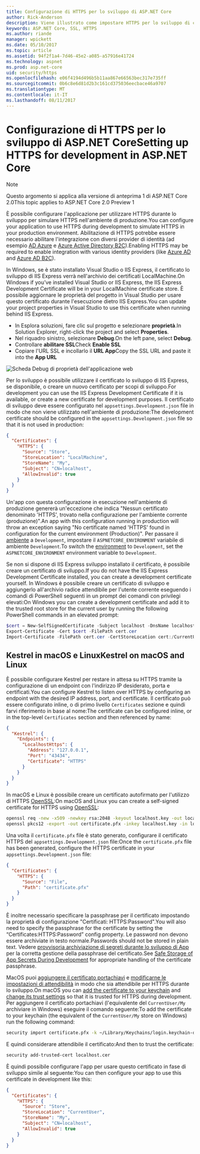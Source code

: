 ```yaml
---
title: Configurazione di HTTPS per lo sviluppo di ASP.NET Core
author: Rick-Anderson
description: Viene illustrato come impostare HTTPS per lo sviluppo di componenti di base di ASP.NET 2.0.
keywords: ASP.NET Core, SSL, HTTPS
ms.author: riande
manager: wpickett
ms.date: 05/10/2017
ms.topic: article
ms.assetid: 94f2f1a4-7d46-45e2-a085-a57916e41724
ms.technology: aspnet
ms.prod: asp.net-core
uid: security/https
ms.openlocfilehash: e06f4194d496b5b11aa867e66563bec317e735ff
ms.sourcegitcommit: 0b6c8e6d81d2b3c161cd375036eecbace46a9707
ms.translationtype: MT
ms.contentlocale: it-IT
ms.lasthandoff: 08/11/2017
---
```

# <a name="setting-up-https-for-development-in-aspnet-core"></a><span data-ttu-id="54aa6-104">Configurazione di HTTPS per lo sviluppo di ASP.NET Core</span><span class="sxs-lookup"><span data-stu-id="54aa6-104">Setting up HTTPS for development in ASP.NET Core</span></span>

> [!NOTE] 
> <span data-ttu-id="54aa6-105">Questo argomento si applica alla versione di anteprima 1 di ASP.NET Core 2.0</span><span class="sxs-lookup"><span data-stu-id="54aa6-105">This topic applies to ASP.NET Core 2.0 Preview 1</span></span>

<span data-ttu-id="54aa6-106">È possibile configurare l'applicazione per utilizzare HTTPS durante lo sviluppo per simulare HTTPS nell'ambiente di produzione.</span><span class="sxs-lookup"><span data-stu-id="54aa6-106">You can configure your application to use HTTPS during development to simulate HTTPS in your production environment.</span></span> <span data-ttu-id="54aa6-107">Abilitazione di HTTPS potrebbe essere necessario abilitare l'integrazione con diversi provider di identità (ad esempio [AD Azure](https://azure.microsoft.com/services/active-directory) e [Azure Active Directory B2C](https://azure.microsoft.com/services/active-directory-b2c)).</span><span class="sxs-lookup"><span data-stu-id="54aa6-107">Enabling HTTPS may be required to enable integration with various identity providers (like [Azure AD](https://azure.microsoft.com/services/active-directory) and [Azure AD B2C](https://azure.microsoft.com/services/active-directory-b2c)).</span></span>

<a name="iisxpress"></a>

<span data-ttu-id="54aa6-108">In Windows, se è stato installato Visual Studio o IIS Express, il certificato lo sviluppo di IIS Express verrà nell'archivio dei certificati LocalMachine.</span><span class="sxs-lookup"><span data-stu-id="54aa6-108">On Windows if you’ve installed Visual Studio or IIS Express, the IIS Express Development Certificate will be in your LocalMachine certificate store.</span></span> <span data-ttu-id="54aa6-109">È possibile aggiornare le proprietà del progetto in Visual Studio per usare questo certificato durante l'esecuzione dietro IIS Express.</span><span class="sxs-lookup"><span data-stu-id="54aa6-109">You can update your project properties in Visual Studio to use this certificate when running behind IIS Express.</span></span>

   * <span data-ttu-id="54aa6-110">In Esplora soluzioni, fare clic sul progetto e selezionare **proprietà**.</span><span class="sxs-lookup"><span data-stu-id="54aa6-110">In Solution Explorer, right-click the project and select **Properties**.</span></span>
   * <span data-ttu-id="54aa6-111">Nel riquadro sinistro, selezionare **Debug**.</span><span class="sxs-lookup"><span data-stu-id="54aa6-111">On the left pane, select **Debug**.</span></span>
   * <span data-ttu-id="54aa6-112">Controllare **abilitare SSL**</span><span class="sxs-lookup"><span data-stu-id="54aa6-112">Check **Enable SSL**</span></span>
   * <span data-ttu-id="54aa6-113">Copiare l'URL SSL e incollarlo il **URL App**</span><span class="sxs-lookup"><span data-stu-id="54aa6-113">Copy the SSL URL and paste it into the **App URL**</span></span>

![Scheda Debug di proprietà dell'applicazione web](enforcing-ssl/_static/ssl.png)

<span data-ttu-id="54aa6-115">Per lo sviluppo è possibile utilizzare il certificato lo sviluppo di IIS Express, se disponibile, o creare un nuovo certificato per scopi di sviluppo.</span><span class="sxs-lookup"><span data-stu-id="54aa6-115">For development you can use the IIS Express Development Certificate if it is available, or create a new certificate for development purposes.</span></span> <span data-ttu-id="54aa6-116">Il certificato di sviluppo deve essere configurato nel `appsettings.Development.json` file in modo che non viene utilizzato nell'ambiente di produzione:</span><span class="sxs-lookup"><span data-stu-id="54aa6-116">The development certificate should be configured in the `appsettings.Development.json` file so that it is not used in production:</span></span>

```json
{
  "Certificates": {
    "HTTPS": {
      "Source": "Store",
      "StoreLocation": "LocalMachine",
      "StoreName": "My",
      "Subject": "CN=localhost",
      "AllowInvalid": true
    }
  }
}
```

<span data-ttu-id="54aa6-117">Un'app con questa configurazione in esecuzione nell'ambiente di produzione genererà un'eccezione che indica "Nessun certificato denominato 'HTTPS', trovato nella configurazione per l'ambiente corrente (produzione)".</span><span class="sxs-lookup"><span data-stu-id="54aa6-117">An app with this configuration running in production will throw an exception saying "No certificate named 'HTTPS' found in configuration for the current environment (Production)".</span></span> <span data-ttu-id="54aa6-118">Per passare il [ambiente](xref:fundamentals/environments) a `Development`, impostare il `ASPNETCORE_ENVIRONMENT` variabile di ambiente `Development`.</span><span class="sxs-lookup"><span data-stu-id="54aa6-118">To switch the [environment](xref:fundamentals/environments) to `Development`, set the `ASPNETCORE_ENVIRONMENT` environment variable to `Development`.</span></span>

<span data-ttu-id="54aa6-119">Se non si dispone di IIS Express sviluppo installato il certificato, è possibile creare un certificato di sviluppo.</span><span class="sxs-lookup"><span data-stu-id="54aa6-119">If you do not have the IIS Express Development Certificate installed, you can create a development certificate yourself.</span></span> <span data-ttu-id="54aa6-120">In Windows è possibile creare un certificato di sviluppo e aggiungerlo all'archivio radice attendibile per l'utente corrente eseguendo i comandi di PowerShell seguenti in un prompt dei comandi con privilegi elevati:</span><span class="sxs-lookup"><span data-stu-id="54aa6-120">On Windows you can create a development certificate and add it to the trusted root store for the current user by running the following PowerShell commands in an elevated prompt:</span></span>

```powershell
$cert = New-SelfSignedCertificate -Subject localhost -DnsName localhost -FriendlyName "ASP.NET Core Development" -KeyUsage DigitalSignature -TextExtension @("2.5.29.37={text}1.3.6.1.5.5.7.3.1") 
Export-Certificate -Cert $cert -FilePath cert.cer
Import-Certificate -FilePath cert.cer -CertStoreLocation cert:/CurrentUser/Root
```

<a name="OpenSSL"></a>

## <a name="kestrel-on--macos-and-linux"></a><span data-ttu-id="54aa6-121">Kestrel in macOS e Linux</span><span class="sxs-lookup"><span data-stu-id="54aa6-121">Kestrel on  macOS and Linux</span></span>

<span data-ttu-id="54aa6-122">È possibile configurare Kestrel per restare in attesa su HTTPS tramite la configurazione di un endpoint con l'indirizzo IP desiderato, porta e certificati.</span><span class="sxs-lookup"><span data-stu-id="54aa6-122">You can  configure Kestrel to listen over HTTPS by configuring an endpoint with the desired IP address, port, and certificate.</span></span> <span data-ttu-id="54aa6-123">Il certificato può essere configurato inline, o di primo livello `Certificates` sezione e quindi farvi riferimento in base al nome:</span><span class="sxs-lookup"><span data-stu-id="54aa6-123">The certificate can be configured inline, or in the top-level `Certificates` section and then referenced by name:</span></span>

```json
{
  "Kestrel": {
    "Endpoints": {
      "LocalhostHttps": {
        "Address": "127.0.0.1",
        "Port": "43434",
        "Certificate": "HTTPS"
      }
    }
  }
}

```

<span data-ttu-id="54aa6-124">In macOS e Linux è possibile creare un certificato autofirmato per l'utilizzo di HTTPS [OpenSSL](https://www.openssl.org/):</span><span class="sxs-lookup"><span data-stu-id="54aa6-124">On macOS and Linux you can create a self-signed certificate for HTTPS using [OpenSSL](https://www.openssl.org/):</span></span>

```bash
openssl req -new -x509 -newkey rsa:2048 -keyout localhost.key -out localhost.cer -days 365 -subj /CN=localhost
openssl pkcs12 -export -out certificate.pfx -inkey localhost.key -in localhost.cer
```

<span data-ttu-id="54aa6-125">Una volta il `certificate.pfx` file è stato generato, configurare il certificato HTTPS del `appsettings.Development.json` file:</span><span class="sxs-lookup"><span data-stu-id="54aa6-125">Once the `certificate.pfx` file has been generated, configure the HTTPS certificate in your `appsettings.Development.json` file:</span></span>

```json
{
  "Certificates": {
    "HTTPS": {
      "Source": "File",
      "Path": "certificate.pfx"
    }
  }
}
```

<span data-ttu-id="54aa6-126">È inoltre necessario specificare la passphrase per il certificato impostando la proprietà di configurazione "Certificati: HTTPS:Password".</span><span class="sxs-lookup"><span data-stu-id="54aa6-126">You will also need to specify the passphrase for the certificate by setting the “Certificates:HTTPS:Password” config property.</span></span> <span data-ttu-id="54aa6-127">Le password non devono essere archiviate in testo normale.</span><span class="sxs-lookup"><span data-stu-id="54aa6-127">Passwords should not be stored in plain text.</span></span> <span data-ttu-id="54aa6-128">Vedere [provvisoria archiviazione di segreti durante lo sviluppo di App](app-secrets.md) per la corretta gestione della passphrase del certificato.</span><span class="sxs-lookup"><span data-stu-id="54aa6-128">See [Safe Storage of App Secrets During Development](app-secrets.md) for appropriate handling of the certificate passphrase.</span></span>

<span data-ttu-id="54aa6-129">MacOS puoi [aggiungere il certificato portachiavi](https://support.apple.com/kb/PH20129?locale=en_US) e [modificarne le impostazioni di attendibilità](https://support.apple.com/kb/PH20127?locale=en_US&viewlocale=en_US) in modo che sia attendibile per HTTPS durante lo sviluppo.</span><span class="sxs-lookup"><span data-stu-id="54aa6-129">On macOS you can [add the certificate to your keychain](https://support.apple.com/kb/PH20129?locale=en_US) and [change its trust settings](https://support.apple.com/kb/PH20127?locale=en_US&viewlocale=en_US) so that it is trusted for HTTPS during development.</span></span> <span data-ttu-id="54aa6-130">Per aggiungere il certificato portachiavi (l'equivalente del `CurrentUser/My` archiviare in Windows) eseguire il comando seguente:</span><span class="sxs-lookup"><span data-stu-id="54aa6-130">To add the certificate to your keychain (the equivalent of the `CurrentUser/My` store on Windows) run the following command:</span></span>

```bash
security import certificate.pfx -k ~/Library/Keychains/login.keychain-db
```

<span data-ttu-id="54aa6-131">E quindi considerare attendibile il certificato:</span><span class="sxs-lookup"><span data-stu-id="54aa6-131">And then to trust the certificate:</span></span>

```bash
security add-trusted-cert localhost.cer
```

<span data-ttu-id="54aa6-132">È quindi possibile configurare l'app per usare questo certificato in fase di sviluppo simile al seguente:</span><span class="sxs-lookup"><span data-stu-id="54aa6-132">You can then configure your app to use this certificate in development like this:</span></span>

```json
{
  "Certificates": {
    "HTTPS": {
      "Source": "Store",
      "StoreLocation": "CurrentUser",
      "StoreName": "My",
      "Subject": "CN=localhost",
      "AllowInvalid": true
    }
  }
}
```
